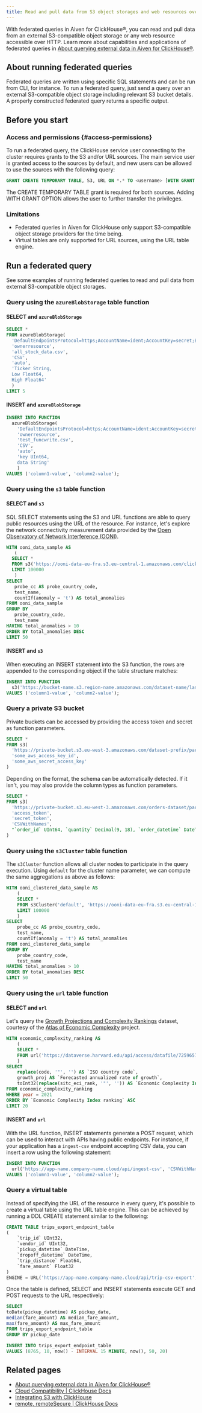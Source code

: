 ```yaml
---
title: Read and pull data from S3 object storages and web resources over HTTP
---
```


With federated queries in Aiven for ClickHouse®, you can read and pull data from an external S3-compatible object storage or any web resource accessible over HTTP.
Learn more about capabilities and applications of
federated queries in
[About querying external data in Aiven for ClickHouse®](/docs/products/clickhouse/concepts/federated-queries).

## About running federated queries

Federated queries are written using specific SQL statements and can be
run from CLI, for instance. To run a federated query, just send a query
over an external S3-compatible object storage including relevant S3
bucket details. A properly constructed federated query returns a
specific output.

## Before you start

### Access and permissions {#access-permissions}

To run a federated query, the ClickHouse service user connecting to the
cluster requires grants to the S3 and/or URL sources. The main service
user is granted access to the sources by default, and new users can be
allowed to use the sources with the following query:

```sql
GRANT CREATE TEMPORARY TABLE, S3, URL ON *.* TO <username> [WITH GRANT OPTION]
```

The CREATE TEMPORARY TABLE grant is required for both sources. Adding
WITH GRANT OPTION allows the user to further transfer the privileges.

### Limitations

-   Federated queries in Aiven for ClickHouse only support S3-compatible
    object storage providers for the time being.
-   Virtual tables are only supported for URL sources, using the URL
    table engine.

## Run a federated query

See some examples of running federated queries to read and pull
data from external S3-compatible object storages.

### Query using the `azureBlobStorage` table function

#### SELECT and `azureBlobStorage`

```sql
SELECT *
FROM azureBlobStorage(
  'DefaultEndpointsProtocol=https;AccountName=ident;AccountKey=secret;EndpointSuffix=core.windows.net',
  'ownerresource',
  'all_stock_data.csv',
  'CSV',
  'auto',
  'Ticker String,
  Low Float64,
  High Float64'
  )
LIMIT 5
```

#### INSERT and `azureBlobStorage`

```sql
INSERT INTO FUNCTION
  azureBlobStorage(
    'DefaultEndpointsProtocol=https;AccountName=ident;AccountKey=secret;EndpointSuffix=core.windows.net',
    'ownerresource',
    'test_funcwrite.csv',
    'CSV',
    'auto',
    'key UInt64,
    data String'
    )
VALUES ('column1-value', 'column2-value');
```

### Query using the `s3` table function

#### SELECT and `s3`

SQL SELECT statements using the S3 and URL functions are able to query
public resources using the URL of the resource. For instance, let's
explore the network connectivity measurement data provided by the [Open
Observatory of Network Interference (OONI)](https://ooni.org/data/).

```sql
WITH ooni_data_sample AS
   (
  SELECT *
  FROM s3('https://ooni-data-eu-fra.s3.eu-central-1.amazonaws.com/clickhouse_export/csv/fastpath_202308.csv.zstd')
  LIMIT 100000
   )
SELECT
   probe_cc AS probe_country_code,
   test_name,
   countIf(anomaly = 't') AS total_anomalies
FROM ooni_data_sample
GROUP BY
   probe_country_code,
   test_name
HAVING total_anomalies > 10
ORDER BY total_anomalies DESC
LIMIT 50
```

#### INSERT and `s3`

When executing an INSERT statement into the S3 function, the rows are
appended to the corresponding object if the table structure matches:

```sql
INSERT INTO FUNCTION
  s3('https://bucket-name.s3.region-name.amazonaws.com/dataset-name/landing/raw-data.csv', 'CSVWithNames')
VALUES ('column1-value', 'column2-value');
```

### Query a private S3 bucket

Private buckets can be accessed by providing the access token and secret
as function parameters.

```sql
SELECT *
FROM s3(
  'https://private-bucket.s3.eu-west-3.amazonaws.com/dataset-prefix/partition-name.csv',
  'some_aws_access_key_id',
  'some_aws_secret_access_key'
)
```

Depending on the format, the schema can be automatically detected. If it
isn't, you may also provide the column types as function parameters.

```sql
SELECT *
FROM s3(
  'https://private-bucket.s3.eu-west-3.amazonaws.com/orders-dataset/partition-name.csv',
  'access_token',
  'secret_token',
  'CSVWithNames',
  "`order_id` UInt64, `quantity` Decimal(9, 18), `order_datetime` DateTime"
)
```

### Query using the `s3Cluster` table function

The `s3Cluster` function allows all cluster nodes to participate in the
query execution. Using `default` for the cluster name parameter, we can
compute the same aggregations as above as follows:

```sql
WITH ooni_clustered_data_sample AS
    (
    SELECT *
    FROM s3Cluster('default', 'https://ooni-data-eu-fra.s3.eu-central-1.amazonaws.com/clickhouse_export/csv/fastpath_202308.csv.zstd')
    LIMIT 100000
    )
SELECT
    probe_cc AS probe_country_code,
    test_name,
    countIf(anomaly = 't') AS total_anomalies
FROM ooni_clustered_data_sample
GROUP BY
    probe_country_code,
    test_name
HAVING total_anomalies > 10
ORDER BY total_anomalies DESC
LIMIT 50
```

### Query using the `url` table function

#### SELECT and `url`

Let's query the [Growth Projections and Complexity
Rankings](https://dataverse.harvard.edu/dataset.xhtml?persistentId=doi:10.7910/DVN/XTAQMC&version=4.0)
dataset, courtesy of the [Atlas of Economic
Complexity](https://atlas.cid.harvard.edu/) project.

```sql
WITH economic_complexity_ranking AS
    (
    SELECT *
    FROM url('https://dataverse.harvard.edu/api/access/datafile/7259657?format=tab', 'TSV')
    )
SELECT
    replace(code, '"', '') AS `ISO country code`,
    growth_proj AS `Forecasted annualized rate of growth`,
    toInt32(replace(sitc_eci_rank, '"', '')) AS `Economic Complexity Index ranking`
FROM economic_complexity_ranking
WHERE year = 2021
ORDER BY `Economic Complexity Index ranking` ASC
LIMIT 20
```

#### INSERT and `url`

With the URL function, INSERT statements generate a POST request, which
can be used to interact with APIs having public endpoints. For instance,
if your application has a `ingest-csv` endpoint accepting CSV data, you
can insert a row using the following statement:

```sql
INSERT INTO FUNCTION
  url('https://app-name.company-name.cloud/api/ingest-csv', 'CSVWithNames')
VALUES ('column1-value', 'column2-value');
```

### Query a virtual table

Instead of specifying the URL of the resource in every query, it's
possible to create a virtual table using the URL table engine. This can
be achieved by running a DDL CREATE statement similar to the following:

```sql
CREATE TABLE trips_export_endpoint_table
(
    `trip_id` UInt32,
    `vendor_id` UInt32,
    `pickup_datetime` DateTime,
    `dropoff_datetime` DateTime,
    `trip_distance` Float64,
    `fare_amount` Float32
)
ENGINE = URL('https://app-name.company-name.cloud/api/trip-csv-export', CSV)
```

Once the table is defined, SELECT and INSERT statements execute GET and
POST requests to the URL respectively:

```sql
SELECT
toDate(pickup_datetime) AS pickup_date,
median(fare_amount) AS median_fare_amount,
max(fare_amount) AS max_fare_amount
FROM trips_export_endpoint_table
GROUP BY pickup_date

INSERT INTO trips_export_endpoint_table
VALUES (8765, 10, now() - INTERVAL 15 MINUTE, now(), 50, 20)
```

## Related pages

-   [About querying external data in Aiven for ClickHouse®](/docs/products/clickhouse/concepts/federated-queries)
-   [Cloud Compatibility \| ClickHouse
    Docs](https://clickhouse.com/docs/en/whats-new/cloud-compatibility#federated-queries)
-   [Integrating S3 with
    ClickHouse](https://clickhouse.com/docs/en/integrations/s3)
-   [remote, remoteSecure \| ClickHouse
    Docs](https://clickhouse.com/docs/en/sql-reference/table-functions/remote)
